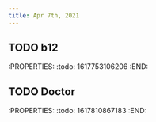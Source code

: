 ```yaml
---
title: Apr 7th, 2021
---
```


## TODO b12
:PROPERTIES:
:todo: 1617753106206
:END:
## TODO Doctor
:PROPERTIES:
:todo: 1617810867183
:END:

